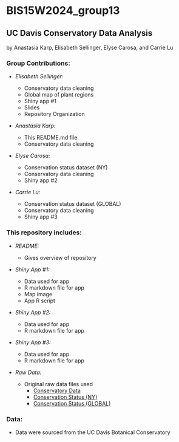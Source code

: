 # BIS15W2024_group13  
## UC Davis Conservatory Data Analysis  
by Anastasia Karp, Elisabeth Sellinger, Elyse Carosa, and Carrie Lu  


### Group Contributions:  
- *Elisabeth Sellinger:*  
  - Conservatory data cleaning
  - Global map of plant regions  
  - Shiny app #1
  - Slides
  - Repository Organization
  
- *Anastasia Karp:*  
  - This README.md file  
  - Conservatory data cleaning
  
- *Elyse Carosa:*  
  - Conservation status dataset (NY)
  - Conservatory data cleaning  
  - Shiny app #2

- *Carrie Lu:*  
  - Conservation status dataset (GLOBAL)
  - Conservatory data cleaning  
  - Shiny app #3


### This repository includes:  
- *README:*  
  - Gives overview of repository  
  
- *Shiny App #1:*  
  - Data used for app
  - R markdown file for app
  - Map image
  - App R script
  
- *Shiny App #2:*  
  - Data used for app
  - R markdown file for app  

- *Shiny App #3:*  
  - Data used for app
  - R markdown file for app
  
- *Raw Data:*  
  - Original raw data files used  
    - [Conservatory Data](https://greenhouse.ucdavis.edu/conservatory/)
    - [Conservation Status (NY)](https://data.ny.gov/w/6x7f-k6wi/caer-yrtv?cur=M6Y7gMqSuwD&from=root) 
    - [Conservation Status (GLOBAL)](https://datacatalog.worldbank.org/search/dataset/0063384/Global-Species-Database) 

   
### Data:
- Data were sourced from the UC Davis Botanical Conservatory
